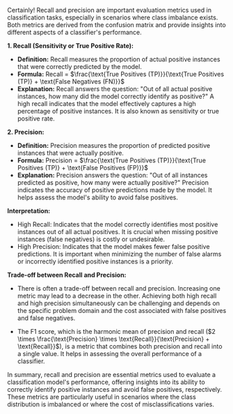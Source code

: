 Certainly! Recall and precision are important evaluation metrics used in classification tasks, especially in scenarios where class imbalance exists. Both metrics are derived from the confusion matrix and provide insights into different aspects of a classifier's performance.

**1. Recall (Sensitivity or True Positive Rate):**
- **Definition:** Recall measures the proportion of actual positive instances that were correctly predicted by the model.
- **Formula:** Recall = $\frac{\text{True Positives (TP)}}{\text{True Positives (TP)} + \text{False Negatives (FN)}}$
- **Explanation:** Recall answers the question: "Out of all actual positive instances, how many did the model correctly identify as positive?" A high recall indicates that the model effectively captures a high percentage of positive instances. It is also known as sensitivity or true positive rate.

**2. Precision:**
- **Definition:** Precision measures the proportion of predicted positive instances that were actually positive.
- **Formula:** Precision = $\frac{\text{True Positives (TP)}}{\text{True Positives (TP)} + \text{False Positives (FP)}}$
- **Explanation:** Precision answers the question: "Out of all instances predicted as positive, how many were actually positive?" Precision indicates the accuracy of positive predictions made by the model. It helps assess the model's ability to avoid false positives.

**Interpretation:**
- High Recall: Indicates that the model correctly identifies most positive instances out of all actual positives. It is crucial when missing positive instances (false negatives) is costly or undesirable.
- High Precision: Indicates that the model makes fewer false positive predictions. It is important when minimizing the number of false alarms or incorrectly identified positive instances is a priority.

**Trade-off between Recall and Precision:**
- There is often a trade-off between recall and precision. Increasing one metric may lead to a decrease in the other. Achieving both high recall and high precision simultaneously can be challenging and depends on the specific problem domain and the cost associated with false positives and false negatives.

- The F1 score, which is the harmonic mean of precision and recall ($2 \times \frac{\text{Precision} \times \text{Recall}}{\text{Precision} + \text{Recall}}$), is a metric that combines both precision and recall into a single value. It helps in assessing the overall performance of a classifier.

In summary, recall and precision are essential metrics used to evaluate a classification model's performance, offering insights into its ability to correctly identify positive instances and avoid false positives, respectively. These metrics are particularly useful in scenarios where the class distribution is imbalanced or where the cost of misclassifications varies.